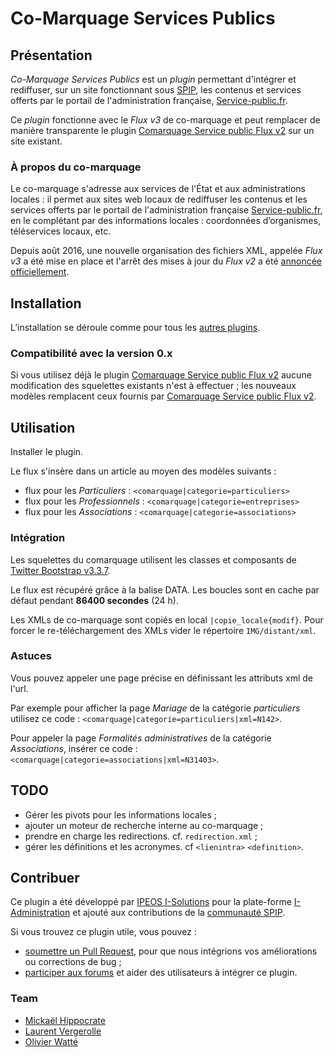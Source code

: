 # Co-Marquage Services Publics

## Présentation

*Co-Marquage Services Publics* est  un *plugin* permettant d'intégrer et
rediffuser, sur un site fonctionnant sous [SPIP](http://www.spip.net/>),
les contenus et services offerts par le portail de l'administration française,
[Service-public.fr](https://www.service-public.fr/).

Ce *plugin* fonctionne avec le *Flux v3* de co-marquage et peut remplacer de
manière transparente le plugin
[Comarquage Service public Flux v2](https://contrib.spip.net/Comarquage-Service-public-Flux-v2)
sur un site existant.

### À propos du co-marquage

Le co-marquage s'adresse aux services de l'État et aux administrations locales :
il permet aux sites web locaux de rediffuser les contenus et les services
offerts par le portail de l'administration française
[Service-public.fr](https://www.service-public.fr/), en le complétant par des
informations locales : coordonnées d’organismes, téléservices locaux, etc.

Depuis août 2016, une nouvelle organisation des fichiers XML, appelée
*Flux v3* a été mise en place et l'arrêt des mises à jour du *Flux v2* a été
[annoncée officiellement](https://www.service-public.fr/partenaires/comarquage/actualites/15-06-2016-evolution-flux-en-2016).


## Installation

L’installation se déroule comme pour tous les
[autres plugins](http://www.spip.net/fr_article3396.html).

### Compatibilité avec la version 0.x

Si vous utilisez déjà le plugin
[Comarquage Service public Flux v2](https://contrib.spip.net/Comarquage-Service-public-Flux-v2)
aucune modification des squelettes existants n'est à effectuer ; les nouveaux
modèles remplacent ceux fournis par
[Comarquage Service public Flux v2](https://contrib.spip.net/Comarquage-Service-public-Flux-v2).

## Utilisation

Installer le plugin.

Le flux s'insère dans un article au moyen des modèles suivants :

- flux pour les *Particuliers* : `<comarquage|categorie=particuliers>`
- flux pour les *Professionnels* : `<comarquage|categorie=entreprises>`
- flux pour les *Associations* : `<comarquage|categorie=associations>`

### Intégration

Les squelettes du comarquage utilisent les classes et composants de
[Twitter Bootstrap v3.3.7](https://getbootstrap.com).

Le flux est récupéré grâce à la balise DATA. Les boucles sont en cache
par défaut pendant **86400 secondes** (24 h).

Les XMLs de co-marquage sont copiés en local `|copie_locale{modif}`. Pour
forcer le re-téléchargement des XMLs vider le répertoire `IMG/distant/xml`.

### Astuces

Vous pouvez appeler une page précise en définissant les attributs xml de l'url.

Par exemple pour afficher la page *Mariage* de la catégorie *particuliers*
utilisez ce code : `<comarquage|categorie=particuliers|xml=N142>`.

Pour appeler la page *Formalités administratives* de la catégorie
*Associations*, insérer ce code :
`<comarquage|categorie=associations|xml=N31403>`.

## TODO

- Gérer les pivots pour les informations locales ;
- ajouter un moteur de recherche interne au co-marquage ;
- prendre en charge les redirections. cf. `redirection.xml` ;
- gérer les définitions et les acronymes. cf `<lienintra>` `<definition>`.

## Contribuer

Ce plugin a été développé par [IPEOS I-Solutions](http://www.ipeos.com) pour
la plate-forme [I-Administration](http://www.i-administration.fr) et ajouté aux
contributions de la [communauté SPIP](https://contrib.spip.net/).

Si vous trouvez ce plugin utile, vous pouvez :

- [soumettre un Pull Request](https://github.com/ipeos-and-co/spip_comarquagev3), 
pour que nous intégrions vos améliorations ou corrections de bug ;
- [participer aux forums](http://contrib.spip.net/?article4858) et aider des
utilisateurs à intégrer ce plugin.

### Team
- [Mickaël Hippocrate](https://github.com/mickaelh/)
- [Laurent Vergerolle](https://github.com/psychoz971/)
- [Olivier Watté](https://github.com/owatte/)
